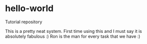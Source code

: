 # hello-world
Tutorial repository

This is a pretty neat system. First time using this and I must say it is absolutely fabulous :)
Ron is the man for every task that we have :)
